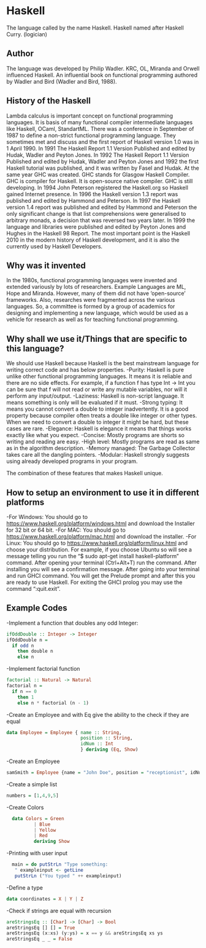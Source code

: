 # Haskell
The language called by the name Haskell. Haskell named after Haskell Curry. (logician)	
## Author
The language was developed by Philip Wadler.  KRC, OL, Miranda and Orwell influenced Haskell.  An influential book on functional programming authored by Wadler and Bird (Wadler and Bird, 1988). 
## History of the Haskell
Lambda calculus is important concept on functional programming languages. It is basis of many functional compiler intermediate languages like Haskell, OCaml, StandartML. 
There was a conference in September of 1987 to define a non-strict functional programming language. They sometimes met and discuss and the first report of Haskell version 1.0 was in 1 April 1990. 
In 1991 The Haskell Report 1.1 Version Published and edited by Hudak, Wadler and Peyton Jones.
In 1992 The Haskell Report 1.1 Version Published and edited by Hudak, Wadler and Peyton Jones and 1992 the first Haskell tutorial was published, and it was written by Fasel and Hudak. At the same year GHC was created. GHC stands for Glasgow Haskell Compiler. GHC is compiler for Haskell. It is open-source native compiler. GHC is still developing.
In 1994 John Peterson registered the Haskell.org so Haskell gained Internet presence.
In 1996 the Haskell version 1.3 report was published and edited by Hammond and Peterson.
In 1997 the Haskell version 1.4 report was published and edited by Hammond and Peterson the only significant change is that list comprehensions were generalised to arbitrary monads, a decision that was reversed two years later.
In 1999 the language and libraries were published and edited by Peyton Jones and Hughes in the Haskell 98 Report.
The most important point is the Haskell 2010 in the modern history of Haskell development, and it is also the currently used by Haskell Developers. 

## Why was it invented
In the 1980s, functional programming languages were invented and extended variously by lots of researchers. Example Languages are ML, Hope and Miranda. However, many of them did not have ‘open-source’ frameworks. Also, researches were fragmented across the various languages. So, a committee is formed by a group of academics for designing and implementing a new language, which would be used as a vehicle for research as well as for teaching functional programming.
## Why shall we use it/Things that are specific to this language?
We should use Haskell because Haskell is the best mainstream language for writing correct code and has below properties.
-Purity:
Haskell is pure unlike other functional programming languages. It means it is reliable and there are no side effects. For example, if a function f has type Int -> Int you can be sure that f will not read or write any mutable variables, nor will it perform any input/output.
-Laziness:
Haskell is non-script language. It means something is only will be evaluated if it must.
-Strong typing:
It means you cannot convert a double to integer inadvertently. It is a good property because compiler often treats a double like integer or other types. When we need to convert a double to integer it might be hard, but these cases are rare.
-Elegance:
Haskell is elegance it means that things works exactly like what you expect.
-Concise:
Mostly programs are shorts so writing and reading are easy.
-High level:
Mostly programs are read as same as in the algorithm description. 
-Memory managed:
The Garbage Collector takes care all the dangling pointers.
-Modular:
Haskell strongly suggests using already developed programs in your program.

The combination of these features that makes Haskell unique.

## How to setup an environment to use it in different platforms
-For Windows:
You should go to https://www.haskell.org/platform/windows.html and download the Installer for 32 bit or 64 bit.
-For MAC:
You should go to https://www.haskell.org/platform/mac.html and download the installer.
-For Linux:
You should go to https://www.haskell.org/platform/linux.html and choose your distribution. For example, if you choose Ubuntu so will see a message telling you run the “$ sudo apt-get install haskell-platform” command. After opening your terminal (Ctrl+Alt+T) run the command. After installing you will see a confirmation message. After going into your terminal and run GHCI command. You will get the Prelude prompt and after this you are ready to use Haskell. For exiting the GHCI prolog you may use the command “:quit.exit”.

## Example Codes
-Implement a function that doubles any odd Integer:
```haskell
ifOddDouble :: Integer -> Integer
ifOddDouble n =
  if odd n
    then double n
    else n
```
-Implement factorial function
```haskell
factorial :: Natural -> Natural
factorial n =
  if n == 0
    then 1
    else n * factorial (n - 1)
```
-Create an Employee and with Eq give the ability to the check if they are equal
```haskell
data Employee = Employee { name :: String,	
						   position :: String,
						   idNum :: Int 
						   } deriving (Eq, Show)
```
-Create an Employee
```haskell
samSmith = Employee {name = "John Doe", position = "receptionist", idNum = 01}
```
-Create a simple list
```haskell
numbers = [1,4,9,5]
```
-Create Colors
```haskell
  data Colors = Green
	      | Blue
	      | Yellow
	      | Red
          deriving Show
 ```
-Printing with user input
```haskell
  main = do putStrLn "Type something: 
   " exampleinput <- getLine 
   putStrLn ("You typed " ++ exampleinput)
```
-Define a type
```haskell
data coordinates = X | Y | Z
```

-Check if strings are equal with recursion
```haskell
areStringsEq :: [Char] -> [Char] -> Bool
areStringsEq [] [] = True
areStringsEq (x:xs) (y:ys) = x == y && areStringsEq xs ys
areStringsEq _ _ = False
 
```

  
